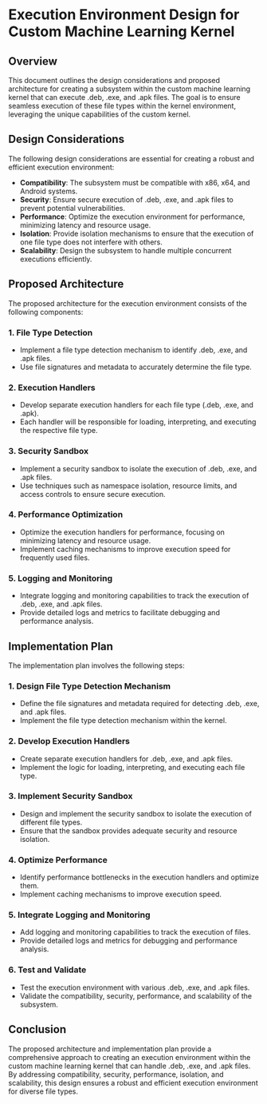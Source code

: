 # Execution Environment Design for Custom Machine Learning Kernel

## Overview
This document outlines the design considerations and proposed architecture for creating a subsystem within the custom machine learning kernel that can execute .deb, .exe, and .apk files. The goal is to ensure seamless execution of these file types within the kernel environment, leveraging the unique capabilities of the custom kernel.

## Design Considerations
The following design considerations are essential for creating a robust and efficient execution environment:
- **Compatibility**: The subsystem must be compatible with x86, x64, and Android systems.
- **Security**: Ensure secure execution of .deb, .exe, and .apk files to prevent potential vulnerabilities.
- **Performance**: Optimize the execution environment for performance, minimizing latency and resource usage.
- **Isolation**: Provide isolation mechanisms to ensure that the execution of one file type does not interfere with others.
- **Scalability**: Design the subsystem to handle multiple concurrent executions efficiently.

## Proposed Architecture
The proposed architecture for the execution environment consists of the following components:

### 1. File Type Detection
- Implement a file type detection mechanism to identify .deb, .exe, and .apk files.
- Use file signatures and metadata to accurately determine the file type.

### 2. Execution Handlers
- Develop separate execution handlers for each file type (.deb, .exe, and .apk).
- Each handler will be responsible for loading, interpreting, and executing the respective file type.

### 3. Security Sandbox
- Implement a security sandbox to isolate the execution of .deb, .exe, and .apk files.
- Use techniques such as namespace isolation, resource limits, and access controls to ensure secure execution.

### 4. Performance Optimization
- Optimize the execution handlers for performance, focusing on minimizing latency and resource usage.
- Implement caching mechanisms to improve execution speed for frequently used files.

### 5. Logging and Monitoring
- Integrate logging and monitoring capabilities to track the execution of .deb, .exe, and .apk files.
- Provide detailed logs and metrics to facilitate debugging and performance analysis.

## Implementation Plan
The implementation plan involves the following steps:

### 1. Design File Type Detection Mechanism
- Define the file signatures and metadata required for detecting .deb, .exe, and .apk files.
- Implement the file type detection mechanism within the kernel.

### 2. Develop Execution Handlers
- Create separate execution handlers for .deb, .exe, and .apk files.
- Implement the logic for loading, interpreting, and executing each file type.

### 3. Implement Security Sandbox
- Design and implement the security sandbox to isolate the execution of different file types.
- Ensure that the sandbox provides adequate security and resource isolation.

### 4. Optimize Performance
- Identify performance bottlenecks in the execution handlers and optimize them.
- Implement caching mechanisms to improve execution speed.

### 5. Integrate Logging and Monitoring
- Add logging and monitoring capabilities to track the execution of files.
- Provide detailed logs and metrics for debugging and performance analysis.

### 6. Test and Validate
- Test the execution environment with various .deb, .exe, and .apk files.
- Validate the compatibility, security, performance, and scalability of the subsystem.

## Conclusion
The proposed architecture and implementation plan provide a comprehensive approach to creating an execution environment within the custom machine learning kernel that can handle .deb, .exe, and .apk files. By addressing compatibility, security, performance, isolation, and scalability, this design ensures a robust and efficient execution environment for diverse file types.
